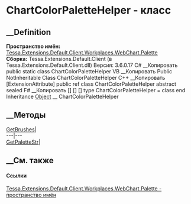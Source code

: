 # ChartColorPaletteHelper - класс
##  __Definition
 **Пространство имён:**
[Tessa.Extensions.Default.Client.Workplaces.WebChart.Palette](N_Tessa_Extensions_Default_Client_Workplaces_WebChart_Palette.htm)  
 **Сборка:** Tessa.Extensions.Default.Client (в
Tessa.Extensions.Default.Client.dll) Версия: 3.6.0.17
C# __Копировать
     public static class ChartColorPaletteHelper
VB __Копировать
    <ExtensionAttribute>
    Public NotInheritable Class ChartColorPaletteHelper
C++ __Копировать
    [ExtensionAttribute]
    public ref class ChartColorPaletteHelper abstract sealed
F# __Копировать
     [<AbstractClassAttribute>]
    [<SealedAttribute>]
    [<ExtensionAttribute>]
    type ChartColorPaletteHelper = class end
Inheritance
    [Object](https://learn.microsoft.com/dotnet/api/system.object) __ ChartColorPaletteHelper
##  __Методы
[GetBrushes](M_Tessa_Extensions_Default_Client_Workplaces_WebChart_Palette_ChartColorPaletteHelper_GetBrushes.htm)|  
---|---  
[GetPaletteStr](M_Tessa_Extensions_Default_Client_Workplaces_WebChart_Palette_ChartColorPaletteHelper_GetPaletteStr.htm)|  
## __См. также
#### Ссылки
[Tessa.Extensions.Default.Client.Workplaces.WebChart.Palette - пространство
имён](N_Tessa_Extensions_Default_Client_Workplaces_WebChart_Palette.htm)
